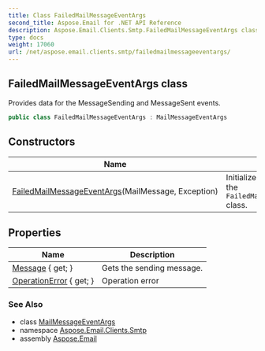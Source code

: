 ```yaml
---
title: Class FailedMailMessageEventArgs
second_title: Aspose.Email for .NET API Reference
description: Aspose.Email.Clients.Smtp.FailedMailMessageEventArgs class. Provides data for the MessageSending and MessageSent events
type: docs
weight: 17060
url: /net/aspose.email.clients.smtp/failedmailmessageeventargs/
---
```

## FailedMailMessageEventArgs class

Provides data for the MessageSending and MessageSent events.

```csharp
public class FailedMailMessageEventArgs : MailMessageEventArgs
```

## Constructors

| Name | Description |
| --- | --- |
| [FailedMailMessageEventArgs](failedmailmessageeventargs/)(MailMessage, Exception) | Initializes a new instance of the `FailedMailMessageEventArgs` class. |

## Properties

| Name | Description |
| --- | --- |
| [Message](../../aspose.email.clients.smtp/mailmessageeventargs/message/) { get; } | Gets the sending message. |
| [OperationError](../../aspose.email.clients.smtp/failedmailmessageeventargs/operationerror/) { get; } | Operation error |

### See Also

* class [MailMessageEventArgs](../mailmessageeventargs/)
* namespace [Aspose.Email.Clients.Smtp](../../aspose.email.clients.smtp/)
* assembly [Aspose.Email](../../)


